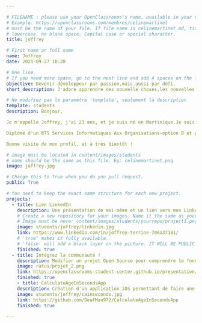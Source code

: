 ```yaml
---

# FILENAME : please use your OpenClassrooms's name, available in your url.
# Example: https://openclassrooms.com/membres/celinemartinet
# must be the name of your file. If file name is celinemartinet.md, title is celinemartinet.
# lowercase, no blank space, Capital case or special character.
title: joffrey

# First name or full name
name: Joffrey
date: 2021-09-27 10:28

# One line.
# If you need more space, go to the next line and add 4 spaces on the left, as in 'description'.
objective: Devenir développeur par passion,mais aussi par défi.
short_description: J'adore apprendre des nouvelle choses,les nouvelles technologies et le graphisme en général.

# Ne modifiez pas le paramètre 'template', seulement la description
template: students
description: Bonjour,

Je m'appelle Joffrey, j'ai 23 ans, et je suis né en Martinique.Je suis développeur informatique et malentendant.

Diplômé d'un BTS Services Informatiques Aux Organisations-option B et poursuivant ses études, je suis prêt à réaliser les missions relatifs au développement Web et mobile.

Bonne visite de mon profil, et à très bientôt !

# image must be located in content/images/students
# name should be the same as this file. Eg: celinemartinet.png
image: joffrey.jpg

# Change this to True when you do you pull request.
public: True

# You need to keep the exact same structure for each new project.
projects:
  - title: Lien LinkedIn
    description: Une présentation de moi-même et un lien vers mon LinkedIn.
    # Create a new repository for your images. Name it the same as your nickname and profile picture.
    # Image must be here: content/images/students/yourrepo/project1.png
    image: students/joffrey/linkedin.jpg
    link: https://www.linkedin.com/in/joffrey-terrine-706a37181/
    # 'true' makes it fully available.
    # 'false' will add a black layer on the picture. IT WILL BE PUBLIC!
    finished: true
  - title: Intégrez la communauté !
    description: Modifier un projet Open Source pour comprendre le fonctionnement de Git, de Github et des pull requests. 
    image: ratus/projet_2.png
    link: https://openclassrooms-student-center.github.io/presentation/students/ratus.html
    finished: true
    - title: CalculateAgeInSecondsApp
    description: Création d'un application iOS permettant de faire une conversion d'âge en secondes.
    image: students/joffrey/cainseconds.jpg
    link: https://github.com/DeafMan972/CalculateAgeInSecondsApp
    finished: true

---
```

